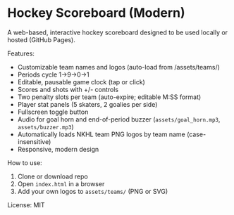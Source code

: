 # Hockey Scoreboard (Modern)


A web-based, interactive hockey scoreboard designed to be used locally or hosted (GitHub Pages).


Features:
- Customizable team names and logos (auto-load from /assets/teams/)
- Periods cycle 1→9→0→1
- Editable, pausable game clock (tap or click)
- Scores and shots with +/- controls
- Two penalty slots per team (auto-expire; editable M:SS format)
- Player stat panels (5 skaters, 2 goalies per side)
- Fullscreen toggle button
- Audio for goal horn and end-of-period buzzer (`assets/goal_horn.mp3`, `assets/buzzer.mp3`)
- Automatically loads NKHL team PNG logos by team name (case-insensitive)
- Responsive, modern design


How to use:
1. Clone or download repo
2. Open `index.html` in a browser
3. Add your own logos to `assets/teams/` (PNG or SVG)


License: MIT
